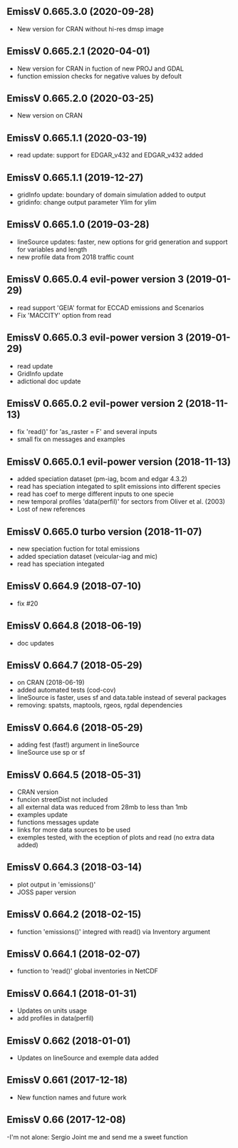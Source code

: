 ## EmissV 0.665.3.0 (2020-09-28)
- New version for CRAN without hi-res dmsp image

## EmissV 0.665.2.1 (2020-04-01)
- New version for CRAN in fuction of new PROJ and GDAL
- function emission checks for negative values by defoult

## EmissV 0.665.2.0 (2020-03-25)
- New version on CRAN

## EmissV 0.665.1.1 (2020-03-19)
- read update: support for EDGAR_v432 and EDGAR_v432 added

## EmissV 0.665.1.1 (2019-12-27)
- gridInfo update: boundary of domain simulation added to output
- gridinfo: change output parameter Ylim for ylim

## EmissV 0.665.1.0 (2019-03-28)
- lineSource updates: faster, new options for grid generation and support for variables and length
- new profile data from 2018 traffic count

## EmissV 0.665.0.4 evil-power version 3 (2019-01-29)
- read support 'GEIA' format for ECCAD emissions and Scenarios 
- Fix 'MACCITY' option from read

## EmissV 0.665.0.3 evil-power version 3 (2019-01-29)
- read update
- GridInfo update
- adictional doc update

## EmissV 0.665.0.2 evil-power version 2 (2018-11-13)
- fix 'read()' for 'as_raster = F' and several inputs
- small fix on messages and examples

## EmissV 0.665.0.1 evil-power version (2018-11-13)
- added speciation dataset (pm-iag, bcom and edgar 4.3.2)
- read has speciation integated to split emissions into different species
- read has coef to merge different inputs to one specie
- new temporal profiles 'data(perfil)' for sectors from Oliver et al. (2003)
- Lost of new references

## EmissV 0.665.0 turbo version (2018-11-07)
- new speciation fuction for total emissions
- added speciation dataset (veicular-iag and mic)
- read has speciation integated

## EmissV 0.664.9 (2018-07-10)
- fix #20

## EmissV 0.664.8 (2018-06-19)
- doc updates

## EmissV 0.664.7 (2018-05-29)
- on CRAN (2018-06-19)
- added automated tests (cod-cov)
- lineSource is faster, uses sf and data.table instead of several packages
- removing: spatsts, maptools, rgeos, rgdal dependencies

## EmissV 0.664.6 (2018-05-29)
- adding fest (fast!) argument in lineSource
- lineSource use sp or sf

## EmissV 0.664.5 (2018-05-31)
- CRAN version
- funcion streetDist not included
- all external data was reduced from 28mb to less than 1mb
- examples update
- functions messages update
- links for more data sources to be used
- exemples tested, with the eception of plots and read (no extra data added)

## EmissV 0.664.3 (2018-03-14)
- plot output in 'emissions()'
- JOSS paper version

## EmissV 0.664.2 (2018-02-15)
- function 'emissions()' integred with read() via Inventory argument

## EmissV 0.664.1 (2018-02-07)
- function to 'read()' global inventories in NetCDF

## EmissV 0.664.1 (2018-01-31)
- Updates on units usage
- add profiles in data(perfil)

## EmissV 0.662 (2018-01-01)
- Updates on lineSource and exemple data added

## EmissV 0.661 (2017-12-18)
- New function names and future work

## EmissV 0.66 (2017-12-08)
-I'm not alone: Sergio Joint me and send me a sweet function
